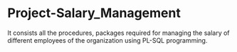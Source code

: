 # Project-Salary_Management
It consists all the procedures, packages required for managing the salary of different employees of the organization using PL-SQL programming.
